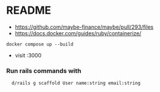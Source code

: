 # README

- https://github.com/maybe-finance/maybe/pull/293/files
- https://docs.docker.com/guides/ruby/containerize/

```shell
docker compose up --build
```

- visit :3000

### Run rails commands with

```shell
  d/rails g scaffold User name:string email:string
```
